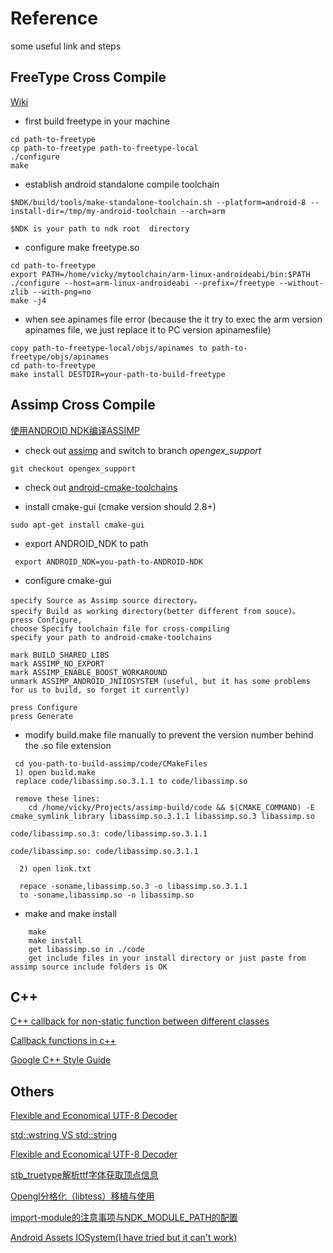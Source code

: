 Reference
===============================
some useful link and steps

## FreeType Cross Compile ##

[Wiki](http://en.wikibooks.org/wiki/OpenGL_Programming/Installation/Android_NDK#FreeType)

* first build freetype in your machine
```
cd path-to-freetype
cp path-to-freetype path-to-freetype-local
./configure
make
```

* establish android standalone compile toolchain
```
$NDK/build/tools/make-standalone-toolchain.sh --platform=android-8 --install-dir=/tmp/my-android-toolchain --arch=arm

$NDK is your path to ndk root  directory
```

* configure make freetype.so
```
cd path-to-freetype
export PATH=/home/vicky/mytoolchain/arm-linux-androideabi/bin:$PATH
./configure --host=arm-linux-androideabi --prefix=/freetype --without-zlib --with-png=no
make -j4
```

* when see apinames file error (because the it try to exec the arm version apinames file, we just replace it to PC version apinamesfile)
```
copy path-to-freetype-local/objs/apinames to path-to-freetype/objs/apinames
cd path-to-freetype
make install DESTDIR=your-path-to-build-freetype
```

## Assimp Cross Compile ##

[使用ANDROID NDK编译ASSIMP](http://airtheva.net/wordpress/?p=62)

* check out [assimp](https://github.com/assimp/assimp)  and switch to branch *opengex_support*
```
git checkout opengex_support
```

* check out [android-cmake-toolchains](https://github.com/taka-no-me/android-cmake)

* install cmake-gui (cmake version should 2.8+)
```
sudo apt-get install cmake-gui
```

* export ANDROID_NDK to path
```
 export ANDROID_NDK=you-path-to-ANDROID-NDK
```

* configure cmake-gui
```
specify Source as Assimp source directory。
specify Build as working directory(better different from souce)。
press Configure,
choose Specify toolchain file for cross-compiling
specify your path to android-cmake-toolchains

mark BUILD_SHARED_LIBS
mark ASSIMP_NO_EXPORT
mark ASSIMP_ENABLE_BOOST_WORKAROUND
unmark ASSIMP_ANDROID_JNIIOSYSTEM (useful, but it has some problems for us to build, so forget it currently)

press Configure
press Generate
```

* modify build.make file manually to prevent the version number behind the .so file extension
```
 cd you-path-to-build-assimp/code/CMakeFiles
 1) open build.make
 replace code/libassimp.so.3.1.1 to code/libassimp.so
 
 remove these lines:
    cd /home/vicky/Projects/assimp-build/code && $(CMAKE_COMMAND) -E cmake_symlink_library libassimp.so.3.1.1 libassimp.so.3 libassimp.so

code/libassimp.so.3: code/libassimp.so.3.1.1

code/libassimp.so: code/libassimp.so.3.1.1

  2) open link.txt 
  
  repace -soname,libassimp.so.3 -o libassimp.so.3.1.1 
  to -soname,libassimp.so -o libassimp.so
```

* make and make install
```
    make
    make install
    get libassimp.so in ./code
    get include files in your install directory or just paste from assimp source include folders is OK
```

## C++ ##
[C++ callback for non-static function between different classes](http://stackoverflow.com/questions/11522422/c-callback-for-non-static-function-between-different-classes?rq=1)

[Callback functions in c++](http://stackoverflow.com/questions/2298242/callback-functions-in-c)

[Google C++ Style Guide](https://google-styleguide.googlecode.com/svn/trunk/cppguide.html)

## Others ##
[Flexible and Economical UTF-8 Decoder](http://bjoern.hoehrmann.de/utf-8/decoder/dfa/)

[std::wstring VS std::string](http://stackoverflow.com/questions/402283/stdwstring-vs-stdstring)

[Flexible and Economical UTF-8 Decoder](http://bjoern.hoehrmann.de/utf-8/decoder/dfa/)

[stb_truetype解析ttf字体获取顶点信息](http://blog.csdn.net/wind_hzx/article/details/11830645)

[Opengl分格化（libtess）移植与使用](http://blog.csdn.net/wind_hzx/article/details/11830425)

[import-module的注意事项与NDK_MODULE_PATH的配置](http://blog.sina.com.cn/s/blog_4057ab62010197z8.html)

[Android Assets IOSystem(I have tried but it can't work)](https://github.com/assimp/assimp/tree/master/port/AndroidJNI)